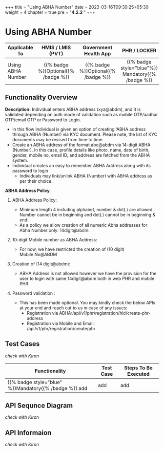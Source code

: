 +++
title = "Using ABHA Number"
date = 2023-03-16T09:30:25+05:30
weight = 4
chapter = true
pre = "<b>4.2.2 </b>"
+++

# Using ABHA Number
|  Applicable To                             |   HMIS / LMIS (PVT)  |   Government Health App  |   PHR / LOCKER    |
|-------------------------------|:----------------------:|:--------------------:|:-------------------:|
|   Using ABHA Number                     |  {{% badge %}}Optional{{% /badge %}}       |  {{% badge %}}Optional{{% /badge %}}         |  {{% badge style="blue"%}} Mandatory{{% /badge %}}       |

## Functionality Overview

**Description:** Individual enters ABHA address (xyz@abdm), and it is validated depending on auth mode of validation such as mobile OTP/aadhar OTP/email OTP or Password to Login.

 - In this flow Individual is given an option of creating ‘ABHA address through ABHA (Number) via KYC document. Please note, the list of KYC documents may be revised from time to time.
 - Create an ABHA address of the format abc@abdm via 14-digit ABHA (Number). In this case, profile details like photo, name, date of birth, gender, mobile no, email ID, and address are fetched from the ABHA system.
 - Individual creates an easy to remember ABHA Address along with its password to login
   - Individuals may link/unlink ABHA (Number) with ABHA address as per their choice.


**ABHA Address Policy**

1. ABHA Address Policy:
	- Minimum length 4 including alphabet, number & dot(.) are allowed. Number cannot be in beginning and dot(.) cannot be in beginning & end.
	- As a policy we allow creation of all numeric Abha addresses for Abha Number only: 14digit@abdm.

2. 10-digit Mobile number as ABHA Address:
	- For now, we have restricted the creation of (10 digit) Mobile.No@ABDM

3. Creation of (14 digit@abdm):
	- ABHA Address is not allowed however we have the provision for the user to login with same 14digit@abdm both in web PHR and mobile PHR.

4. Password validation :
	- This has been made optional. You may kindly check the below APIs at your end and reach out to us in case of any issues:
		- Registration via ABHA:/api/v1/phr/registration/hid/create-phr-address
		- Registration via Mobile and Email: /api/v1/phr/registration/create/phr

## Test Cases

*check with Kiran*

Functionality|Test Case|Steps To Be Executed|
| ----- | ----- | ----- |
{{% badge style="blue" %}}Mandatory{{% /badge %}} add |add |add


## API Sequnce Diagram

*check with Kiran*

## API Informaion

*check with Kiran*

